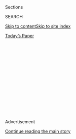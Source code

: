 <div id="app">

<div>

<div>

<div>

<div class="NYTAppHideMasthead css-1q2w90k e1suatyy0">

<div class="section css-ui9rw0 e1suatyy2">

<div class="css-eph4ug er09x8g0">

<div class="css-6n7j50">

</div>

<span class="css-1dv1kvn">Sections</span>

<div class="css-10488qs">

<span class="css-1dv1kvn">SEARCH</span>

</div>

[Skip to content](#site-content)[Skip to site
index](#site-index)

</div>

<div class="css-10698na e1huz5gh0">

</div>

</div>

<div id="masthead-bar-one" class="section hasLinks css-15hmgas e1csuq9d3">

<div class="css-uqyvli e1csuq9d0">

</div>

<div class="css-1uqjmks e1csuq9d1">

</div>

<div class="css-9e9ivx">

[](https://myaccount.nytimes3xbfgragh.onion/auth/login?response_type=cookie&client_id=vi)

</div>

<div class="css-1bvtpon e1csuq9d2">

[Today’s
Paper](https://www.nytimes3xbfgragh.onion/section/todayspaper)

</div>

</div>

</div>

</div>

<div data-aria-hidden="false">

<div id="site-content" data-role="main">

<div>

<div class="css-1aor85t" style="opacity:0.000000001;z-index:-1;visibility:hidden">

<div class="css-1hqnpie">

<div class="css-epjblv">

<span class="css-z6pdnw">He Thought He Just Had the Flu at First. Then
His Heart Could Barely
Pump.</span>

</div>

<div class="css-k008qs">

<div class="css-1iwv8en">

<span class="css-18z7m18"></span>

<div>

<div>

</div>

</div>

</div>

<span class="css-1n6z4y">https://nyti.ms/2GSE9cs</span>

<div class="css-1705lsu">

<div class="css-4xjgmj">

<div class="css-4skfbu" data-role="toolbar" data-aria-label="Social Media Share buttons, Save button, and Comments Panel with current comment count" data-testid="share-tools">

  - 
  - 
  - 
  - 
    
    <div class="css-6n7j50">
    
    </div>

  - 
  - 

</div>

</div>

</div>

</div>

</div>

</div>

<div class="css-13pd83m">

</div>

<div id="top-wrapper" class="css-1sy8kpn">

<div id="top-slug" class="css-l9onyx">

Advertisement

</div>

[Continue reading the main
story](#after-top)

<div class="ad top-wrapper" style="text-align:center;height:100%;display:block;min-height:250px">

<div id="top" class="place-ad" data-position="top" data-size-key="top">

</div>

</div>

<div id="after-top">

</div>

</div>

<div id="sponsor-wrapper" class="css-1hyfx7x">

<div id="sponsor-slug" class="css-19vbshk">

Supported by

</div>

[Continue reading the main
story](#after-sponsor)

<div id="sponsor" class="ad sponsor-wrapper" style="text-align:center;height:100%;display:block">

</div>

<div id="after-sponsor">

</div>

</div>

[Diagnosis](/column/diagnosis "Diagnosis")

<div class="css-1vkm6nb ehdk2mb0">

# He Thought He Just Had the Flu at First. Then His Heart Could Barely Pump.

</div>

<div class="css-79elbk" data-testid="photoviewer-wrapper">

<div class="css-z3e15g" data-testid="photoviewer-wrapper-hidden">

</div>

<div class="css-1a48zt4 ehw59r15" data-testid="photoviewer-children">

![<span class="css-ach9cc e1z0qqy90" itemprop="copyrightHolder"><span class="css-1ly73wi e1tej78p0">Credit...</span><span><span>Illustration
by Tim
Lahan</span></span></span>](https://static01.graylady3jvrrxbe.onion/images/2019/01/06/magazine/06Mag-Diagnosis-1/06Mag-Diagnosis-1-articleLarge.png?quality=75&auto=webp&disable=upscale)

</div>

</div>

<div class="css-xt80pu e12qa4dv0">

<div class="css-18e8msd">

<div class="css-vp77d3 epjyd6m0">

<div class="css-1baulvz">

By [<span class="css-1baulvz last-byline" itemprop="name">Lisa Sanders,
M.D.</span>](https://www.nytimes3xbfgragh.onion/by/lisa-sanders-md)

</div>

</div>

  - Jan. 2,
    2019

  - 
    
    <div class="css-4xjgmj">
    
    <div class="css-d8bdto" data-role="toolbar" data-aria-label="Social Media Share buttons, Save button, and Comments Panel with current comment count" data-testid="share-tools">
    
      - 
      - 
      - 
      - 
        
        <div class="css-6n7j50">
        
        </div>
    
      - 
      - 
    
    </div>
    
    </div>

</div>

</div>

<div class="section meteredContent css-1r7ky0e" name="articleBody" itemprop="articleBody">

<div class="css-1fanzo5 StoryBodyCompanionColumn">

<div class="css-53u6y8">

They weren’t looking for a diagnosis, the middle-aged woman explained.
Her husband *had* a diagnosis. They just wanted help figuring out why,
even with all the treatments he was getting, he wasn’t getting better.

Until a year and a half earlier, her 54-year-old husband had been
perfectly healthy. Never missed a day of work, never took so much as an
aspirin. Then he got what he thought was the flu. But even after the
fever and congestion went away, the terrible body aches remained. He
coughed constantly and felt so tired that just walking to the mailbox
would leave him panting for air and shaking with fatigue.

Still, he went back to work. He enjoyed his job driving a locomotive for
a manufacturing plant in rural Connecticut. Besides, his wife told me,
he was a guy who needed to be busy. And he stayed busy until, one
morning a couple of weeks after starting back at the job, he was driving
to work and suddenly found himself rumbling over the shoulder, drifting
toward the strip of grass and the woods beyond. All he remembered was
that one minute he was on the road, and the next he wasn’t. For the
first time since he initially got sick, he was worried.

## **Draining Liters of Fluids**

He went to an urgent-care center. A chest X-ray showed fluid surrounding
his lungs. And his EKG was abnormal. The nurse who saw the man was
concerned. She ordered an antibiotic to treat a possible pneumonia and
referred him to a cardiologist.

</div>

</div>

<div class="css-1fanzo5 StoryBodyCompanionColumn">

<div class="css-53u6y8">

That was the first of many doctor’s appointments but the last one he
went to alone. His wife was worried that her husband, a quiet man who
seemed to be wasting away in front of her eyes, wouldn’t ask the
questions that needed to be asked.

The cardiologist ordered a second chest X-ray, which showed even more
fluid in the sack surrounding his lungs — so much that it was hard for
the man to take a deep breath. The cardiologist sent him to have the
sack drained of more than a liter of a clear yellow fluid. It made the
patient feel better, but it didn’t last; within days the shortness of
breath returned.

Two weeks later, when the man saw a pulmonologist, that doctor referred
him to have another liter of the same yellow fluid drained from his
lungs. The man’s abdomen began to swell with even more fluid. Where was
it all coming from? No one could tell him. After the fluid reaccumulated
just as quickly, his doctors sent the man to the hospital.

There, an echocardiogram — an ultrasound of the heart — showed that he
now had fluid in the pericardium, the sack surrounding his heart. The
heart could barely pump. He was rushed to the operating room, and a hole
was cut into the pericardium to allow the fluid to drain and give his
heart room enough to beat normally. A retinue of subspecialists searched
for an explanation for this flood of fluids. His heart was strong, he
was told. His lungs were fine. His liver was fine. There was no
infection, and no cancer.

</div>

</div>

<div class="css-1fanzo5 StoryBodyCompanionColumn">

<div class="css-53u6y8">

## **An Autoimmue Disorder — or Two?**

Finally, a rheumatologist found an answer. The patient tested positive
for something called Sjogren’s syndrome. In this autoimmune disorder,
white blood cells attack the organs that make the fluids needed to
lubricate the body. Those with Sjogren’s often have dry eyes because
they don’t make enough tears, or a dry mouth because they don’t make
enough saliva. They have problems with dry skin, as well as with their
joints and G.I.
tract.

</div>

</div>

<div class="css-79elbk" data-testid="photoviewer-wrapper">

<div class="css-z3e15g" data-testid="photoviewer-wrapper-hidden">

</div>

<div class="css-1a48zt4 ehw59r15" data-testid="photoviewer-children">

![<span class="css-ach9cc e1z0qqy90" itemprop="copyrightHolder"><span class="css-1ly73wi e1tej78p0">Credit...</span><span>Illustration
by Tim
Lahan</span></span>](https://static01.graylady3jvrrxbe.onion/images/2019/01/06/magazine/06Mag-Diagnosis-2/06Mag-Diagnosis-2-articleLarge.png?quality=75&auto=webp&disable=upscale)

</div>

</div>

<div class="css-1fanzo5 StoryBodyCompanionColumn">

<div class="css-53u6y8">

The patient and his doctors were thrilled to finally have a diagnosis.
Still, most with Sjogren’s don’t need treatment for the disease, only
for the annoying symptoms of dryness and discomfort it causes. It was
strange that the syndrome would, in this patient, produce this
extraordinary fluid overload. The rheumatologist theorized that a second
disease called undifferentiated connective tissue disorder (U.C.T.D.)
might be involved. The patient was immediately started on two
immune-suppressing medications.

He continued to need to have his lungs and abdomen drained of 10 to 20
liters of fluids every couple of weeks. More drugs were added. But when,
after months of treatment, he was no better, his wife insisted they get
a second opinion. He was referred to a rheumatologist in New York. That
doctor suggested still another immune-suppressing agent.

## **When a Remedy Fails**

The patient was on four of these medications when I first met him this
summer. Despite the medications, he continued to have liters of fluid
drained from his belly and around his lungs.

After hearing about their terrible journey, I examined the patient
carefully, trying to find some clue to what could be going on. His arms
were thin and wiry, just bone and sinewy muscle; the overlying skin hung
loosely, reflecting significant muscle loss. In contrast, his abdomen
was huge — the belly of two Santas. The skin there was drum-tight. His
neck, like his arms, was thin, and the veins on each side were hugely
distended with blood.

Once he had dressed and I was able to gather my thoughts, I told the
couple that only the heart could cause such a huge buildup of fluids.
No, the man emphatically said: My cardiologist assured me that all the
tests show that my heart is strong. I told them I’d pore through the
thick folder of carefully organized records they had collected and come
up with a plan.

I didn’t believe it was his autoimmune disease causing all this. Even
though he had Sjogren’s and possibly U.C.T.D., he was being treated. And
when a remedy fails, you must consider the possibility that what it’s
treating is not the cause of the problem, and ask: What else could this
be?

</div>

</div>

<div class="css-1fanzo5 StoryBodyCompanionColumn">

<div class="css-53u6y8">

## **Trust, but Verify**

So I dug and thought and came up with a list of rarities that could
cause these symptoms. I put the question to my friend and mentor at
Yale, Andre Sofair, an internist on the faculty of the program where I
had trained and now taught. His answer was familiar — surely this was
the heart. I told him what the patient told me, that his heart had been
tested and was in the clear. Andre was surprised but turned his mind to
thinking of other causes. He added a couple more items to my list.

I sent the patient for more tests, and when they came up with nothing, I
thought back to Andre’s first instinct. Was it his heart? In such a
setting, I think of the Russian proverb Ronald Reagan used during his
negotiations with Mikhail Gorbachev on the treaty regulating
intermediate-range missiles: One must trust, but also verify.

When the heart muscle has been damaged by, say, a heart attack, it
doesn’t pump as well, and fluids can back up. We call that congestive
heart failure, and it was one possibility. But the bulging neck veins I
saw suggested another, rarer possibility: constrictive pericarditis. In
this disorder, the pericardium is injured — usually by a viral infection
— and as it heals, it shrinks. Stuck in this shrunken jacket, the heart
can only pump a fraction of the blood needed by the body. Could the
virus that caused the flulike symptoms at the start of this illness have
attacked his pericardium?

## **Back to the Heart**

I sent the patient for another echocardiogram. It showed a heart pumping
hard but constrained inside a shrunken, thickened pericardium, unable to
process the normal measure of blood. I spoke with his rheumatologist,
who stopped all the immune-suppressing agents, and I sent him to John
Elefteriades, a well-respected heart surgeon at Yale. Elefteriades cut
away the damaged sack. Once he made the initial incision down the length
of the scarred pericardium, the blood flow through the heart more than
doubled.

The man’s recovery from this surgery has been remarkably fast. He had a
foot-long incision down the middle of his chest, but within two weeks of
the operation he was home and walking around. Three weeks later he was
back at work — just in time for him and his wife to prepare for a
holiday season they had worried they would never see together.

</div>

</div>

</div>

<div>

</div>

<div>

</div>

<div>

</div>

<div>

<div id="bottom-wrapper" class="css-1ede5it">

<div id="bottom-slug" class="css-l9onyx">

Advertisement

</div>

[Continue reading the main
story](#after-bottom)

<div id="bottom" class="ad bottom-wrapper" style="text-align:center;height:100%;display:block;min-height:90px">

</div>

<div id="after-bottom">

</div>

</div>

</div>

</div>

</div>

## Site Index

<div>

</div>

## Site Information Navigation

  - [© <span>2020</span> <span>The New York Times
    Company</span>](https://help.nytimes3xbfgragh.onion/hc/en-us/articles/115014792127-Copyright-notice)

<!-- end list -->

  - [NYTCo](https://www.nytco.com/)
  - [Contact
    Us](https://help.nytimes3xbfgragh.onion/hc/en-us/articles/115015385887-Contact-Us)
  - [Work with us](https://www.nytco.com/careers/)
  - [Advertise](https://nytmediakit.com/)
  - [T Brand Studio](http://www.tbrandstudio.com/)
  - [Your Ad
    Choices](https://www.nytimes3xbfgragh.onion/privacy/cookie-policy#how-do-i-manage-trackers)
  - [Privacy](https://www.nytimes3xbfgragh.onion/privacy)
  - [Terms of
    Service](https://help.nytimes3xbfgragh.onion/hc/en-us/articles/115014893428-Terms-of-service)
  - [Terms of
    Sale](https://help.nytimes3xbfgragh.onion/hc/en-us/articles/115014893968-Terms-of-sale)
  - [Site
    Map](https://spiderbites.nytimes3xbfgragh.onion)
  - [Help](https://help.nytimes3xbfgragh.onion/hc/en-us)
  - [Subscriptions](https://www.nytimes3xbfgragh.onion/subscription?campaignId=37WXW)

</div>

</div>

</div>

</div>
